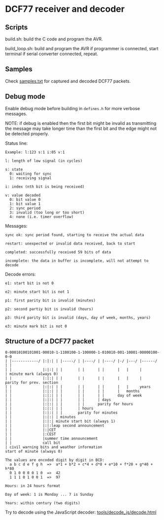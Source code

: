 # DCF77 receiver and decoder

## Scripts

build.sh: build the C code and program the AVR.

build_loop.sh: build and program the AVR if programmer is connected, start terminal if serial converter connected, repeat.


## Samples

Check [samples.txt](samples.txt) for captured and decoded DCF77 packets.


## Debug mode

Enable debug mode before building in `defines.h` for more verbose messages.

NOTE: if debug is enabled then the first bit might be invalid as
transmitting the message may take longer time than the first bit and the
edge might not be detected properly.

Status line:
```
Example: l:123 s:1 i:05 v:1

l: length of low signal (in cycles)

s: state
  0: waiting for sync
  1: receiving signal

i: index (nth bit is being received)

v: value decoded
  0: bit value 0
  1: bit value 1
  2: sync period
  3: invalid (too long or too short)
  4: none (i.e. timer overflow)
```

Messages:
```
sync ok: sync period found, starting to receive the actual data

restart: unexpected or invalid data received, back to start

completed: successfully received 59 bits of data

incomplete: the data in buffer is incomplete, will not attempt to decode
```

Decode errors:
```
e1: start bit is not 0

e2: minute start bit is not 1

p1: first parity bit is invalid (minutes)

p2: second partiy bit is invalid (hours)

p3: third parity bit is invalid (days, day of week, months, years)

e3: minute mark bit is not 0
```


## Structure of a DCF77 packet

```
0-00010100101001-00010-1-1100100-1-100000-1-010010-001-10001-00000100-0-0
| |------------/ |:|:| | |-----/ | |----/ | |----/ |-/ |---/ |------/ | |
| |              |:|:| | |       | |      | |      |   |     |        | minute mark (always 0)
| |              |:|:| | |       | |      | |      |   |     |        parity for prev. section
| |              |:|:| | |       | |      | |      |   |     years
| |              |:|:| | |       | |      | |      |   months
| |              |:|:| | |       | |      | |      day of week
| |              |:|:| | |       | |      | days
| |              |:|:| | |       | |      parity for hours
| |              |:|:| | |       | hours
| |              |:|:| | |       parity for minutes
| |              |:|:| | minutes
| |              |:|:| minute start bit (always 1)
| |              |:|:leap second announcement
| |              |:|CET
| |              |:CEST
| |              |summer time announcement
| |              call bit
| civil warning bits and weather information
start of minute (always 0)

The values are encoded digit by digit in BCD:
  a b c d e f g h  =>  a*1 + b*2 + c*4 + d*8 + e*10 + f*20 + g*40 + h*80
  0 1 0 0 0 0 1 0  =>  42
  1 1 1 0 1 0 0 1  =>  97

Hours: in 24 hours format

Day of week: 1 is Monday ... 7 is Sunday

Years: within century (two digits)
```

Try to decode using the JavaScript decoder: [tools/decode_js/decode.html](tools/decode_js/decode.html)
